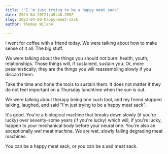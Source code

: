 ```yaml
---
title: '"I''m just trying to be a happy meat sack"'
date: 2023-04-20T21:45:46.205Z
slug: 2023-04-20-happy-meat-sack
author: Thomas Wilson

---
```

I went for coffee with a friend today.  We were talking about how to make sense of it all.  The big stuff.

We were talking about the things you should not burn: health, youth, relationships.  Those things will, if sustained, sustain you.  Or, more pessimistically, they are the things you will reassembling slowly if you discard them.

Take the time and hone the tools to sustain them.  It does not matter if they do not feel important on a Thursday lunchtime when the sun is out.  

We were talking about therapy being one such tool, and my friend stopped talking, laughed, and said "I'm just trying to be a happy meat sack".

It's good.  You're a biological machine that breaks down slowly (if you're lucky) over seventy-some years (if you're lucky) which will, if you're lucky, happen to your mechanical body before your neural one.  You're also an exceptionally *wet* meat machine.  We are wet, slowly failing degrading meat machines.

You can be a happy meat sack, or you can be a sad meat sack.